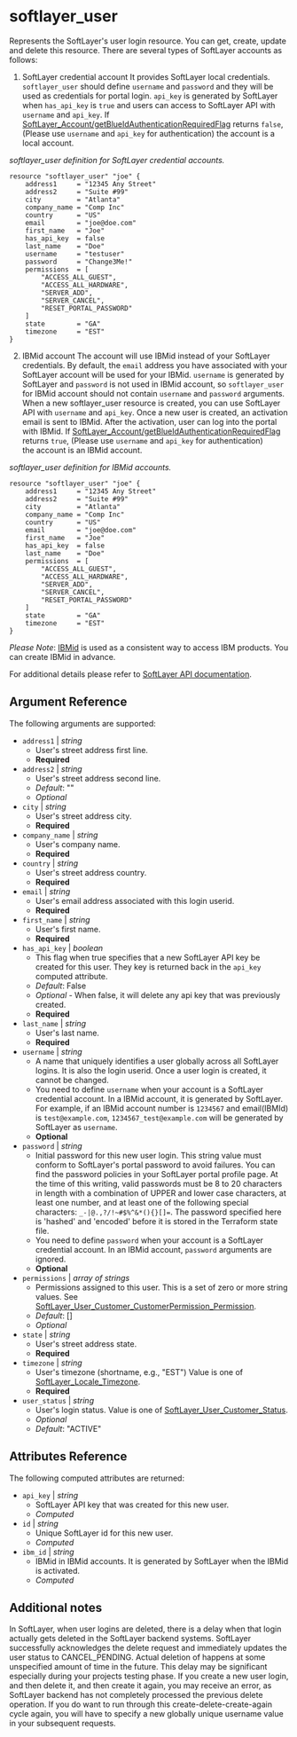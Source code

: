 # softlayer_user

Represents the SoftLayer's user login resource. You can get, create,
update and delete this resource. There are several types of SoftLayer 
accounts as follows:

1) SoftLayer credential account
It provides SoftLayer local credentials. `softlayer_user` should define 
`username` and `password` and they will be used as credentials for portal 
login. `api_key` is generated by SoftLayer when `has_api_key` is `true` 
and users can access to SoftLayer API with `username` and `api_key`. 
If [SoftLayer_Account/getBlueIdAuthenticationRequiredFlag](https://api.softlayer.com/rest/v3/SoftLayer_Account/getBlueIdAuthenticationRequiredFlag)
returns `false`, (Please use `username` and `api_key` for authentication) 
the account is a local account.

_softlayer_user definition for SoftLayer credential accounts._
```hcl
resource "softlayer_user" "joe" {
    address1     = "12345 Any Street"
    address2     = "Suite #99"
    city         = "Atlanta"
    company_name = "Comp Inc"
    country      = "US"
    email        = "joe@doe.com"
    first_name   = "Joe"
    has_api_key  = false
    last_name    = "Doe"
    username     = "testuser"
    password     = "Change3Me!"
    permissions  = [
        "ACCESS_ALL_GUEST",
        "ACCESS_ALL_HARDWARE",
        "SERVER_ADD",
        "SERVER_CANCEL",
        "RESET_PORTAL_PASSWORD"
    ]
    state        = "GA"
    timezone     = "EST"
}
```

2) IBMid account
The account will use IBMid instead of your SoftLayer credentials. By default, 
the `email` address you have associated with your SoftLayer account will be 
used for your IBMid. `username` is generated by SoftLayer and `password` is 
not used in IBMid account, so `softlayer_user` for IBMid account should not 
contain `username` and `password` arguments. When a new softlayer_user 
resource is created, you can use SoftLayer API with `username` and `api_key`. 
Once a new user is created, an activation email is sent to IBMid. After the 
activation, user can log into the portal with IBMid. 
If [SoftLayer_Account/getBlueIdAuthenticationRequiredFlag](https://api.softlayer.com/rest/v3/SoftLayer_Account/getBlueIdAuthenticationRequiredFlag)
returns `true`, (Please use `username` and `api_key` for authentication)  
the account is an IBMid account.

_softlayer_user definition for IBMid accounts._
```hcl
resource "softlayer_user" "joe" {
    address1     = "12345 Any Street"
    address2     = "Suite #99"
    city         = "Atlanta"
    company_name = "Comp Inc"
    country      = "US"
    email        = "joe@doe.com"
    first_name   = "Joe"
    has_api_key  = false
    last_name    = "Doe"
    permissions  = [
        "ACCESS_ALL_GUEST",
        "ACCESS_ALL_HARDWARE",
        "SERVER_ADD",
        "SERVER_CANCEL",
        "RESET_PORTAL_PASSWORD"
    ]
    state        = "GA"
    timezone     = "EST"
}
```


_Please Note_: [IBMid](https://www.ibm.com/account/profile/us) is used as 
a consistent way to access IBM products. You can create IBMid in advance.

For additional details please refer to
[SoftLayer API documentation](http://sldn.softlayer.com/reference/datatypes/SoftLayer_User_Customer).

## Argument Reference

The following arguments are supported:

* `address1` | *string*
    * User's street address first line.
    * **Required**
* `address2` | *string*
    * User's street address second line.
    * *Default*: ""
    * *Optional*
* `city` | *string*
    * User's street address city.
    * **Required**
* `company_name` | *string*
    * User's company name.
    * **Required**
* `country` | *string*
    * User's street address country.
    * **Required**
* `email` | *string*
    * User's email address associated with this login userid.
    * **Required**
* `first_name` | *string*
    * User's first name.
    * **Required**
* `has_api_key` | *boolean*
    * This flag when true specifies that a new SoftLayer API key
      be created for this user. They key is returned back in the
      `api_key` computed attribute.
    * *Default*: False
    * *Optional* - When false, it will delete any api key that was
      previously created.
    * **Required**
* `last_name` | *string*
    * User's last name.
    * **Required**
* `username` | *string*
    * A name that uniquely identifies a user globally across all SoftLayer
      logins. It is also the login userid. Once a user login is created,
      it cannot be changed.
    * You need to define `username` when your account is a SoftLayer 
    credential account. In a IBMid account, it is generated by SoftLayer. 
    For example, if an IBMid account number is `1234567` and email(IBMId) is 
    `test@example.com`, `1234567_test@example.com` will be generated by
    SoftLayer as `username`. 
    * **Optional**
* `password` | *string*
    * Initial password for this new user login. This string value must
      conform to SoftLayer's portal password to avoid failures. You can
      find the password policies in your SoftLayer portal profile page.
      At the time of this writing, valid passwords must be 8 to 20 characters
      in length with a combination of UPPER and lower case characters, at
      least one number, and at least one of the following special
      characters: `_-|@.,?/!~#$%^&*(){}[]=`. The password specified here
      is 'hashed' and 'encoded' before it is stored in the Terraform
      state file.
    * You need to define `password` when your account is a SoftLayer 
    credential account. In an IBMid account, `password` arguments are ignored.
    * **Optional**
* `permissions` | *array of strings*
    * Permissions assigned to this user. This is a set of zero or more
      string values. See [SoftLayer_User_Customer_CustomerPermission_Permission](http://sldn.softlayer.com/reference/datatypes/SoftLayer_User_Customer_CustomerPermission_Permission).
    * *Default*: []
    * *Optional*
* `state` | *string*
    * User's street address state.
    * **Required**
* `timezone` | *string*
    * User's timezone (shortname, e.g., "EST")
      Value is one of [SoftLayer_Locale_Timezone](http://sldn.softlayer.com/reference/datatypes/SoftLayer_Locale_Timezone).
    * **Required**
* `user_status` | *string*
    * User's login status. Value is one of
      [SoftLayer_User_Customer_Status](http://sldn.softlayer.com/reference/datatypes/SoftLayer_User_Customer_Status).
    * *Optional*
    * *Default*: "ACTIVE"

## Attributes Reference

The following computed attributes are returned:

* `api_key` | *string*
    * SoftLayer API key that was created for this new user.
    * *Computed*
* `id` | *string*
    * Unique SoftLayer id for this new user.
    * *Computed*
* `ibm_id` | *string*
    * IBMid in IBMid accounts. It is generated by SoftLayer when the IBMid is activated. 
    * *Computed*

## Additional notes

In SoftLayer, when user logins are deleted, there is a delay when that
login actually gets deleted in the SoftLayer backend systems. SoftLayer
successfully acknowledges the delete request and immediately updates the
user status to CANCEL_PENDING. Actual deletion of happens at some
unspecified amount of time in the future. This delay may be significant
especially during your projects testing phase. If you create a new user
login, and then delete it, and then create it again, you may receive an
error, as SoftLayer backend has not completely processed the previous delete
operation. If you do want to run through this create-delete-create-again
cycle again, you will have to specify a new globally unique username value
in your subsequent requests.
